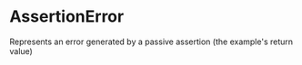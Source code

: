 AssertionError
==============

Represents an error generated by a passive assertion (the example's return
value)
